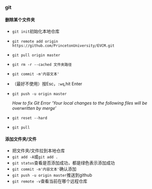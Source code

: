 ### git

#### 删除某个文件夹

- `git init`初始化本地仓库

- `git remote add origin https://github.com/PrincetonUniversity/EVCM.git`

- `git pull origin master`

- `git rm -r --cached 文件夹路径`

- `git commit -m'内容文本'` 

- （最好不使用）按Esc，`:wq`,hit Enter

- `git push -u origin master`

  

  

  *How to fix Git Error ‘Your local changes to the following files will be overwritten by merge’*

- `git reset --hard`

- `git pull`

#### 添加文件夹/文件

- 把文件夹/文件拉到本地仓库
- `git add -A`或`git add .`
- `git status`查看是否添加成功，都是绿色表示添加成功
- `git commit -m'内容文本'`确认添加
- `git push -u origin master`推送到github
- `git remote -v`查看当前在哪个远程仓库